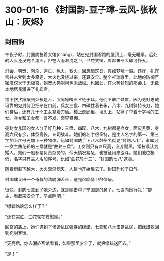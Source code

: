 # 300-01-16 《封国韵-豆子璋-云风-张秋山：灰烬》

## 封国韵

午夜子时，封国韵披着大氅(chǎng)，站在宛封国客馆的屋顶上，毫无睡意。远处的大火还没完全熄灭，但在大雨淋浇之下，已然式微，看起来不久即可扑灭。

灯会、朝贺、刺杀、逃亡、纵火、救火，回想起这日，真如梦境一般。还好，礼宾宫并未受到太多牵连，大火也没烧过来，还算安全。整个祥瑞京里，此地的防御严密度仅次于无极宫，朝贺大典期间也未放松。也因此，在火势猛烈的那会儿，无数本地居民涌进了礼宾宫。

楼下挤挤攘攘到处都是人，哭闹嚎叫声不绝于耳。他们不敢冲进来，因为绝对忠诚可靠的宛封侍卫把守在门前。兵女三盘、四碟拄着长矛，八木、九树斜持长刀，她们身后，还有几十个工女拿着刀盾。楼上走廊里、墙头上，站满了举着十字弓的工女。兵女和工女都一言不发，面容紧绷。

宛封女儿国的女人分了好几种：三盘、四碟、八木、九树都是兵女，面皮黑黄，身高六尺有余，体型瘦长，专司战斗。她们的名字很奇特，是主人名字的第一、第三字加上序号再加上一种物体，比如封国韵手下八木的全名就是“封韵八木”，隶属另一女主曲花轮的三盘就是“曲轮三盘”。工女则只有四尺高，全身黝黑，常被误认为矮人，她们一般都是负责杂务的，今天情况紧急，也被征用来战斗。她们地位极低，名字只有主人名加序号，比如“曲花轮十三”、“封国韵七八”这类。

随着雨越下越大，大火渐渐熄灭，人群也开始散去了。封国韵松了口气。

封国韵发出一个奇特的清脆弹舌音，这是召唤侍卫的信号。

很快，封韵七萱到了她旁边，就是她击中了宁国瑟的鼻子。七萱向她行礼：“郡主，看起来安全了，早点睡吧。”

“绿蜡姑娘怎么样了？”

“还在哭泣，曲花轮在安慰她。”

回宫的路上，她们遇到了惨遭乱民强暴的绿蜡，七萱和八木击退乱民，把绿蜡救回到宛封客馆。

“天亮后，你去湘庐客馆看看，如果那里安全了，就把绿蜡送回去。”

“是！”
